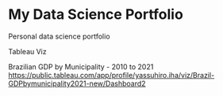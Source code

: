 # My Data Science Portfolio
Personal data science portfolio

Tableau Viz

Brazilian GDP by Municipality - 2010 to 2021
https://public.tableau.com/app/profile/yassuhiro.iha/viz/Brazil-GDPbymunicipality2021-new/Dashboard2
